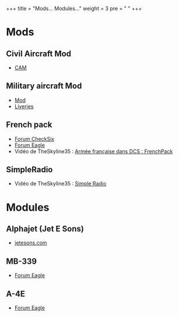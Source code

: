 +++
title = "Mods... Modules..."
weight = 3
pre = "<i class='fas fa-fighter-jet'></i> "
+++

# Mods
## Civil Aircraft Mod
- [CAM](https://cam.em-key.de/)

## Military aircraft Mod
- [Mod](https://www.digitalcombatsimulator.com/en/files/3307071/)
- [Liveries](https://www.digitalcombatsimulator.com/en/files/3310355/?sphrase_id=2689228)

## French pack
- [Forum CheckSix](http://www.checksix-forums.com/viewtopic.php?f=435&t=203358)
- [Forum Eagle](https://forums.eagle.ru/showthread.php?t=279974)
- Vidéo de TheSkyline35 : [Armée française dans DCS : FrenchPack](https://www.youtube.com/watch?v=qnqmmsY1-Do)

## SimpleRadio
- Vidéo de TheSkyline35 : [Simple Radio](https://www.youtube.com/watch?v=XRI36163nGE&list=PL7qGpvHaenM_E5lkKIEhzY7QAcpEjy2_H&index=3)

# Modules
## Alphajet (Jet E Sons)
- [jetesons.com](http://www.jetesons.com/telechargement.html)

## MB-339
- [Forum Eagle](https://forums.eagle.ru/showpost.php?p=3966249&postcount=1)

## A-4E
- [Forum Eagle](https://forums.eagle.ru/showthread.php?p=3930571)
